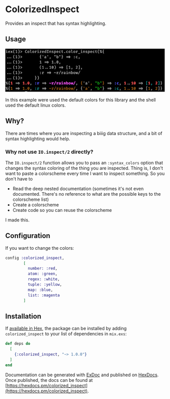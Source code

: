 # ColorizedInspect

Provides an inspect that has syntax highlighting.

## Usage

![example](example.png)

In this example were used the default colors for this library and the shell used the default linux colors.

## Why?

There are times where you are inspecting a biiig data structure, and a bit of syntax highlighting would help.

### Why not use `IO.inspect/2` directly? 

The `IO.inspect/2` function allows you to pass an `:syntax_colors` option that changes
the syntax coloring of the thing you are inspected.
Thing is, I don't want to paste a colorscheme every time I want to inspect something.
So you don't have to 

* Read the deep nested documentation (sometimes it's not even documented. There's no reference to what are the possible keys to the colorscheme list)
* Create a colorscheme 
* Create code so you can reuse the colorscheme

I made this.

## Configuration

If you want to change the colors:

```elixir
config :colorized_inspect,
        [
          number: :red,
          atom: :green,
          regex: :white,
          tuple: :yellow,
          map: :blue,
          list: :magenta
        ]
```

## Installation

If [available in Hex](https://hex.pm/docs/publish), the package can be installed
by adding `colorized_inspect` to your list of dependencies in `mix.exs`:

```elixir
def deps do
  [
    {:colorized_inspect, "~> 1.0.0"}
  ]
end
```

Documentation can be generated with [ExDoc](https://github.com/elixir-lang/ex_doc)
and published on [HexDocs](https://hexdocs.pm). Once published, the docs can
be found at [https://hexdocs.pm/colorized_inspect](https://hexdocs.pm/colorized_inspect).

